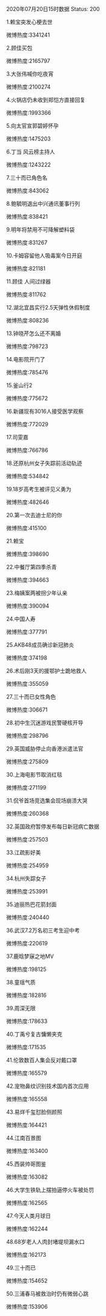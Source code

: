 2020年07月20日15时数据
Status: 200

1.赖宝突发心梗去世

微博热度:3341241

2.顾佳买包

微博热度:2165797

3.大张伟喊你吃夜宵

微博热度:2100274

4.火锅店仍未收到郑恺方直接回复

微博热度:1993366

5.向太官宣郭碧婷怀孕

微博热度:1475203

6.丁当 风云榜主持人

微博热度:1243222

7.三十而已角色名

微博热度:843062

8.鲍毓明退出中兴通讯董事行列

微博热度:838421

9.明年将禁用不可降解塑料袋

微博热度:831267

10.卡姆容留他人吸毒案今日开庭

微博热度:821181

11.顾佳 人间过绿器

微博热度:811762

12.湖北宜昌实行2.5天弹性休假制度

微博热度:808236

13.钟晓芹怎么还不离婚

微博热度:798723

14.电影院开门了

微博热度:785476

15.釜山行2

微博热度:775672

16.新疆现有3016人接受医学观察

微博热度:772029

17.司雯嘉

微博热度:766786

18.还原杭州女子失踪前活动轨迹

微博热度:534842

19.18岁高考生被评见义勇为

微博热度:482646

20.第一次去迪士尼的你

微博热度:415100

21.赖宝

微博热度:398690

22.中餐厅第四季杀青

微博热度:394663

23.梅姨案两被拐少年认亲

微博热度:390094

24.中国人寿

微博热度:377791

25.AKB48成员确诊新冠肺炎

微博热度:374198

26.术后刚3天的援鄂护士跪地救人

微博热度:355059

27.三十而已女性角色

微博热度:306671

28.初中生沉迷游戏民警硬核开导

微博热度:298796

29.英国威胁停止向香港派遣法官

微博热度:275809

30.上海电影节取消红毯

微博热度:271199

31.侃爷首场竞选集会现场崩溃大哭

微博热度:260368

32.英国政府暂停发布每日新冠病亡数据

微博热度:257503

33.江疏影好美

微博热度:254959

34.杭州失踪女子

微博热度:253991

35.迪丽热巴花箭封面

微博热度:240440

36.武汉7.2万名初三考生迎中考

微博热度:220619

37.鹿晗梦寐之地MV

微博热度:198125

38.童瑶气质

微博热度:182816

39.周深无限

微博热度:178633

40.丁禹兮复古慵懒夹克

微博热度:171535

41.伦敦数百人集会反对戴口罩

微博热度:165579

42.宠物鼻纹识别技术国内首次应用

微博热度:165558

43.易烊千玺怼脸侧颜照

微博热度:164421

44.江南百景图

微博热度:163400

45.西装帅哥图鉴

微博热度:163082

46.大学生铁轨上摆拍逼停火车被处罚

微博热度:162565

47.今天人类月球日

微博热度:162244

48.68岁老人人肉封堵堤坝漏水口

微博热度:162173

49.三十而已

微博热度:154652

50.三浦春马被救治时仍有微弱心跳

微博热度:153906

